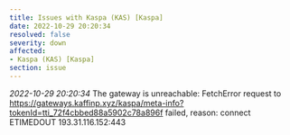 ```yaml
---
title: Issues with Kaspa (KAS) [Kaspa]
date: 2022-10-29 20:20:34
resolved: false
severity: down
affected:
- Kaspa (KAS) [Kaspa]
section: issue
---
```


*2022-10-29 20:20:34* The gateway is unreachable: FetchError request to https://gateways.kaffinp.xyz/kaspa/meta-info?tokenId=tti_72f4cbbed88a5902c78a896f failed, reason: connect ETIMEDOUT 193.31.116.152:443
